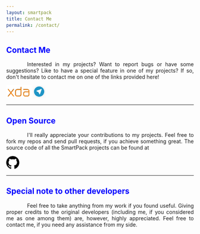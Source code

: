 ```yaml
---
layout: smartpack
title: Contact Me
permalink: /contact/
---
```


<style>
    tab1 { padding-left: 4em; }
</style>

<h2 style="color: blue">Contact Me</h2>

<p style="text-align: justify;"><tab1>Interested in my projects? Want to report bugs or have some suggestions? Like to have a special feature in one of my projects? If so, don't hesitate to contact me on one of the links provided here!</tab1></p>

<p><a href="https://forum.xda-developers.com/member.php?u=7060205" target="_blank"><img src="https://github.com/SmartPack/SmartPack.github.io/blob/master/asset/pic003.png?raw=true" alt="" height="35" /></a> <a href="https://t.me/sunilpaulmathew" target="_blank"><img src="https://github.com/SmartPack/SmartPack.github.io/blob/master/asset/pic006.png?raw=true" alt="" height="35" /></a></p>

<hr>

<h2 style="color: blue">Open Source</h2>

<p style="text-align: justify;"><tab1>I'll really appreciate your contributions to my projects. Feel free to fork my repos and send pull requests, if you achieve something great. The source code of all the SmartPack projects can be found at</tab1></p>

<p><a href="https://github.com/SmartPack/" target="_blank"><img src="https://github.com/SmartPack/SmartPack.github.io/blob/master/asset/pic002.png?raw=true" alt="" height="35" /></a></p>

<hr>

<h2 style="color: blue">Special note to other developers</h2>

<p style="text-align: justify;"><tab1>Feel free to take anything from my work if you found useful. Giving proper credits to the original developers (including me, if you considered me as one among them) are, however, highly appreciated. Feel free to contact me, if you need any assistance from my side.</tab1></p>

